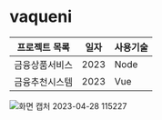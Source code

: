 # vaqueni



프로젝트 목록 | 일자 | 사용기술
------------|-----|---------
금융상품서비스 | 2023 | Node | [네이버](www.naver.com)
금융추천시스템 | 2023 | Vue


![화면 캡처 2023-04-28 115227](https://user-images.githubusercontent.com/84617010/235043182-7cb6f2ae-bf63-40bf-9d52-8b14687fbb2c.png)
